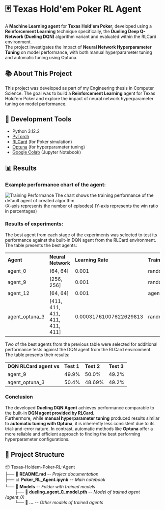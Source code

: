 # 🃏 Texas Hold'em Poker RL Agent 

A **Machine Learning agent** for **Texas Hold'em Poker**, developed using a **Reinforcement Learning** technique specifically, the **Dueling Deep Q-Network (Dueling DQN)** algorithm variant and evaluated within the RLCard environment.
<br>The project investigates the impact of **Neural Network Hyperparameter Tuning** on model performance, with both manual hyperparameter tuning and automatic tuning using Optuna.

## 📚 About This Project
This project was developed as part of my Engineering thesis in Computer Science. The goal was to build a **Reinforcement Learning** agent for Texas Hold'em Poker and explore the impact of neural network hyperparameter tuning on model performance.

## 🧰 Development Tools
- Python 3.12.2
- [PyTorch](https://pytorch.org)
- [RLCard](https://rlcard.org/index.html) (for Poker simulation)
- [Optuna](https://optuna.org) (for hyperparameter tuning)
- [Google Colab](https://colab.research.google.com) (Jupyter Notebook)

## 📊 Results

### Example performance chart of the agent:

![Training Performance](https://github.com/user-attachments/assets/93972d74-5061-4c7e-b71a-6c746bb8ed33)
The chart shows the training performance of the default agent of created algorithm. <br>
(X-axis represents the number of episodes)
(Y-axis represents the win ratio in percentages)

### Results of experiments:

The best agent from each stage of the experiments was selected to test its performance against the built-in DQN agent from the RLCard environment. <br>
The table presents the best agents:

<table>
  <tr>
    <td>
      <b>Agent</b>
    </td>
    <td>
      <b>Neural Network</b>
    </td>
    <td>
      <b>Learning Rate</b>
    </td>
    <td>
      <b>Trained on</b>
    </td>
  </tr>
  <tr>
    <td>
      agent_0
    </td>
    <td>
      [64, 64]
    </td>
    <td>
      0.001
    </td>
    <td>
      random_agent
    </td>
  </tr>
  <tr>
    <td>
      agent_9
    </td>
    <td>
      [256, 256]
    </td>
    <td>
      0.001
    </td>
    <td>
      random_agent
    </td>
  </tr>
  <tr>
    <td>
      agent_12
    </td>
    <td>
      [64, 64]
    </td>
    <td>
      0.001
    </td>
    <td>
      agent_0
    </td>
  </tr>
  <tr>
    <td>
      agent_optuna_3
    </td>
    <td>
      [411, 411, 411, 411, 411, 411]
    </td>
    <td>
      0.00031761007622629813
    </td>
    <td>
      random_agent
    </td>
  </tr>
</table>

Two of the best agents from the previous table were selected for additional performance tests against the DQN agent from the RLCard environment. <br>
The table presents their results:

<table>
  <tr>
    <td>
      <b>DQN RLCard agent vs</b>
    </td>
    <td>
      <b>Test 1</b>
    </td>
    <td>
      <b>Test 2</b>
    </td>
    <td>
      <b>Test 3</b>
    </td>
  </tr>
  <tr>
    <td>
      agent_9
    </td>
    <td>
      49.9%
    </td>
    <td>
      50.0%
    </td>
    <td>
      49.2%
    </td>
  </tr>
  <tr>
    <td>
      agent_optuna_3
    </td>
    <td>
      50.4%
    </td>
    <td>
      48.69%
    </td>
    <td>
      49.2%
    </td>
  </tr>
</table>

### Conclusion
The developed **Dueling DQN Agent** achieves performance comparable to the built-in **DQN agent provided by RLCard**.<br>
Furthermore, while **manual hyperparameter tuning** produced results similar to **automatic tuning with Optuna**, it is inherently 
less consistent due to its trial-and-error nature. In contrast, automatic methods like **Optuna** offer a more reliable and 
efficient approach to finding the best performing hyperparameter configurations.

## 📂 Project Structure

📦 Texas-Holdem-Poker-RL-Agent <br>
├── 📄 **README.md** -- *Project documentation <br>*
├── 📊 **Poker_RL_Agent.ipynb** -- *Main notebook <br>*
└── 📂 **Models** -- *Folder with trained models <br>*
&nbsp;&nbsp;&nbsp;&nbsp;&nbsp;&nbsp;&nbsp;&nbsp;├── 📄 **dueling_agent_0_model.pth** -- *Model of trained agent (agent_0) <br>*
&nbsp;&nbsp;&nbsp;&nbsp;&nbsp;&nbsp;&nbsp;&nbsp;└── 📄 **...** -- *Other models of trained agents <br>*
